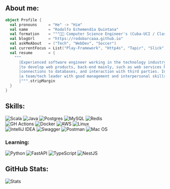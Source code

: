 ## About me:
```scala
object Profile {
  val pronouns     = "He" -> "Him"
  val name         = "Rodolfo Echemendía Quintana"
  val formation    = """👨‍🎓 Computer Science Engineer's (Cuba-UCI / Class of 2011)"""
  val blogUrl      = "https://rodobarcaaa.github.io"
  val askMeAbout   = ("Tech", "WebDev", "Soccer")
  val currentFocus = List("Play-Framework", "Http4s", "Tapir", "Slick", "Cats")
  val resume       = {
    """
      |Experienced software engineer working in the technology industry. Skilled in Scala 
      |to develop web products, back-end mainly, such as web services REST and GraphQL, 
      |connections to databases, and interaction with third parties. In addition to being 
      |a team/tech leader with good management and interpersonal skills.
      |""".stripMargin
  }
}
```
## Skills:
![Scala](https://img.shields.io/badge/scala-%23DC322F.svg?style=for-the-badge&logo=scala&logoColor=white)
![Java](https://img.shields.io/badge/java-%23ED8B00.svg?style=for-the-badge&logo=java&logoColor=white)
![Postgres](https://img.shields.io/badge/postgres-%23316192.svg?style=for-the-badge&logo=postgresql&logoColor=white)
![MySQL](https://img.shields.io/badge/mysql-%2300f.svg?style=for-the-badge&logo=mysql&logoColor=white)
![Redis](https://img.shields.io/badge/redis-%23DD0031.svg?style=for-the-badge&logo=redis&logoColor=white)
</br>
![GH Actions](https://img.shields.io/badge/github%20actions-%232671E5.svg?style=for-the-badge&logo=githubactions&logoColor=white)
![Docker](https://img.shields.io/badge/docker-%230db7ed.svg?style=for-the-badge&logo=docker&logoColor=white)
![AWS](https://img.shields.io/badge/AWS-%23FF9900.svg?style=for-the-badge&logo=amazon-aws&logoColor=white)
![Linux](https://img.shields.io/badge/Linux-FCC624?style=for-the-badge&logo=linux&logoColor=black)
</br>
![IntelliJ IDEA](https://img.shields.io/badge/IntelliJIDEA-000000.svg?style=for-the-badge&logo=intellij-idea&logoColor=white)
![Swagger](https://img.shields.io/badge/-Swagger-%23Clojure?style=for-the-badge&logo=swagger&logoColor=white)
![Postman](https://img.shields.io/badge/Postman-FF6C37?style=for-the-badge&logo=postman&logoColor=white)
![Mac OS](https://img.shields.io/badge/mac%20os-000000?style=for-the-badge&logo=macos&logoColor=F0F0F0)
</br>
### Learning:
![Python](https://img.shields.io/badge/python-3670A0?style=for-the-badge&logo=python&logoColor=ffdd54)
![FastAPI](https://img.shields.io/badge/FastAPI-005571?style=for-the-badge&logo=fastapi)
![TypeScript](https://img.shields.io/badge/typescript-%23007ACC.svg?style=for-the-badge&logo=typescript&logoColor=white)
![NestJS](https://img.shields.io/badge/nestjs-%23E0234E.svg?style=for-the-badge&logo=nestjs&logoColor=white)

## GitHub Stats:
![Stats](https://github-readme-stats.vercel.app/api?username=rodobarcaaa&show_icons=true&theme=dark&count_private=true&hide_title=true)
